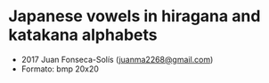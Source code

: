 # Japanese vowels in hiragana and katakana alphabets
* 2017 Juan Fonseca-Solís (juanma2268@gmail.com)
* Formato: bmp 20x20
